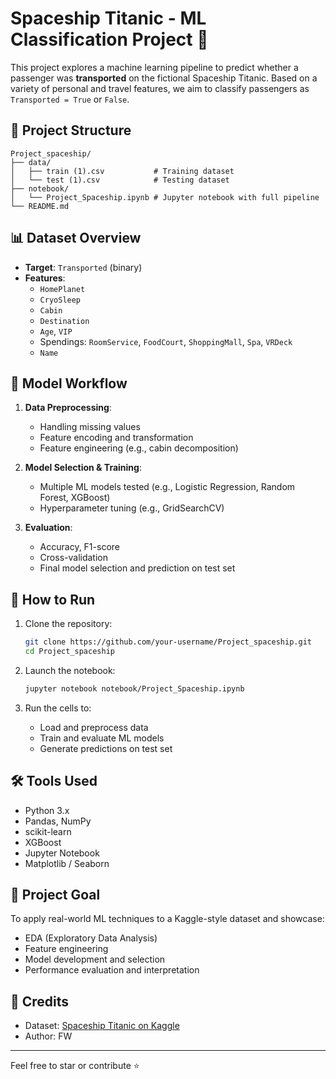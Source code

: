 # Spaceship Titanic - ML Classification Project 🚀

This project explores a machine learning pipeline to predict whether a passenger was **transported** on the fictional Spaceship Titanic. Based on a variety of personal and travel features, we aim to classify passengers as `Transported = True` or `False`.

## 📁 Project Structure

```
Project_spaceship/
├── data/
│   ├── train (1).csv           # Training dataset
│   └── test (1).csv            # Testing dataset
├── notebook/
│   └── Project_Spaceship.ipynb # Jupyter notebook with full pipeline
└── README.md
```

## 📊 Dataset Overview

- **Target**: `Transported` (binary)
- **Features**:
  - `HomePlanet`
  - `CryoSleep`
  - `Cabin`
  - `Destination`
  - `Age`, `VIP`
  - Spendings: `RoomService`, `FoodCourt`, `ShoppingMall`, `Spa`, `VRDeck`
  - `Name`

## 🧠 Model Workflow

1. **Data Preprocessing**:
   - Handling missing values
   - Feature encoding and transformation
   - Feature engineering (e.g., cabin decomposition)

2. **Model Selection & Training**:
   - Multiple ML models tested (e.g., Logistic Regression, Random Forest, XGBoost)
   - Hyperparameter tuning (e.g., GridSearchCV)

3. **Evaluation**:
   - Accuracy, F1-score
   - Cross-validation
   - Final model selection and prediction on test set

## 🚀 How to Run

1. Clone the repository:
   ```bash
   git clone https://github.com/your-username/Project_spaceship.git
   cd Project_spaceship
   ```

2. Launch the notebook:
   ```bash
   jupyter notebook notebook/Project_Spaceship.ipynb
   ```

3. Run the cells to:
   - Load and preprocess data
   - Train and evaluate ML models
   - Generate predictions on test set

## 🛠 Tools Used

- Python 3.x
- Pandas, NumPy
- scikit-learn
- XGBoost
- Jupyter Notebook
- Matplotlib / Seaborn

## 🎯 Project Goal

To apply real-world ML techniques to a Kaggle-style dataset and showcase:
- EDA (Exploratory Data Analysis)
- Feature engineering
- Model development and selection
- Performance evaluation and interpretation

## 📌 Credits

- Dataset: [Spaceship Titanic on Kaggle](https://www.kaggle.com/competitions/spaceship-titanic/)
- Author: FW

---

Feel free to star or contribute ⭐
